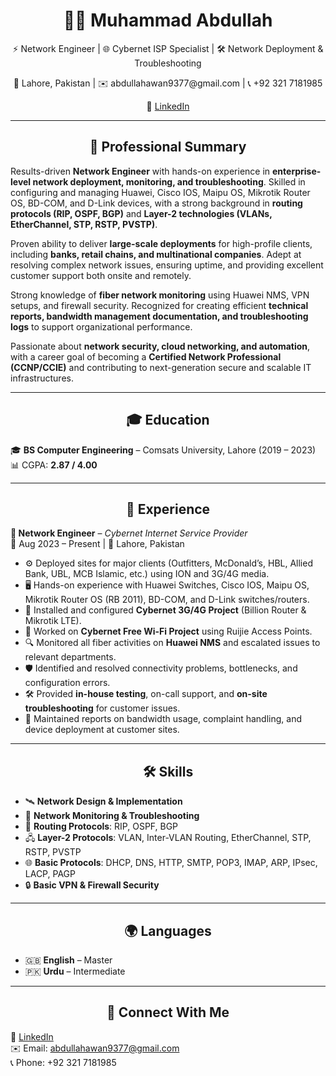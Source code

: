 <h1 align="center">🧑‍💻 Muhammad Abdullah</h1>  
<p align="center">⚡ Network Engineer | 🌐 Cybernet ISP Specialist | 🛠 Network Deployment & Troubleshooting</p>  

<p align="center">📍 Lahore, Pakistan | ✉️ abdullahawan9377@gmail.com | 📞 +92 321 7181985</p>  
<p align="center">🔗 <a href="https://linkedin.com/in/abdullah-awan-42591a282">LinkedIn</a></p>  
  

---

<h2 align="center">📑 Professional Summary</h2>  

Results-driven **Network Engineer** with hands-on experience in **enterprise-level network deployment, monitoring, and troubleshooting**. Skilled in configuring and managing Huawei, Cisco IOS, Maipu OS, Mikrotik Router OS, BD-COM, and D-Link devices, with a strong background in **routing protocols (RIP, OSPF, BGP)** and **Layer-2 technologies (VLANs, EtherChannel, STP, RSTP, PVSTP)**.  

Proven ability to deliver **large-scale deployments** for high-profile clients, including **banks, retail chains, and multinational companies**. Adept at resolving complex network issues, ensuring uptime, and providing excellent customer support both onsite and remotely.  

Strong knowledge of **fiber network monitoring** using Huawei NMS, VPN setups, and firewall security. Recognized for creating efficient **technical reports, bandwidth management documentation, and troubleshooting logs** to support organizational performance.  

Passionate about **network security, cloud networking, and automation**, with a career goal of becoming a **Certified Network Professional (CCNP/CCIE)** and contributing to next-generation secure and scalable IT infrastructures.  

---

<h2 align="center">🎓 Education</h2>  

🎓 **BS Computer Engineering** – Comsats University, Lahore (2019 – 2023)  
📊 CGPA: **2.87 / 4.00**  

---

<h2 align="center">💼 Experience</h2>  

**🔧 Network Engineer** – *Cybernet Internet Service Provider*  
📅 Aug 2023 – Present | 📍 Lahore, Pakistan  

- ⚙️ Deployed sites for major clients (Outfitters, McDonald’s, HBL, Allied Bank, UBL, MCB Islamic, etc.) using ION and 3G/4G media.  
- 🖥 Hands-on experience with Huawei Switches, Cisco IOS, Maipu OS, Mikrotik Router OS (RB 2011), BD-COM, and D-Link switches/routers.  
- 📡 Installed and configured **Cybernet 3G/4G Project** (Billion Router & Mikrotik LTE).  
- 📶 Worked on **Cybernet Free Wi-Fi Project** using Ruijie Access Points.  
- 🔍 Monitored all fiber activities on **Huawei NMS** and escalated issues to relevant departments.  
- 🛡 Identified and resolved connectivity problems, bottlenecks, and configuration errors.  
- 🛠 Provided **in-house testing**, on-call support, and **on-site troubleshooting** for customer issues.  
- 📑 Maintained reports on bandwidth usage, complaint handling, and device deployment at customer sites.  

---

<h2 align="center">🛠 Skills</h2>  

- 🛰 **Network Design & Implementation**  
- 📡 **Network Monitoring & Troubleshooting**  
- 🔗 **Routing Protocols**: RIP, OSPF, BGP  
- 🖧 **Layer-2 Protocols**: VLAN, Inter-VLAN Routing, EtherChannel, STP, RSTP, PVSTP  
- 🌐 **Basic Protocols**: DHCP, DNS, HTTP, SMTP, POP3, IMAP, ARP, IPsec, LACP, PAGP  
- 🔒 **Basic VPN & Firewall Security**  

---

<h2 align="center">🌍 Languages</h2>  

- 🇬🇧 **English** – Master  
- 🇵🇰 **Urdu** – Intermediate  

---

<h2 align="center">📂 Connect With Me</h2>  

🔗 [LinkedIn](https://linkedin.com/in/abdullah-awan-42591a282)  
✉️ Email: abdullahawan9377@gmail.com  
📞 Phone: +92 321 7181985  
